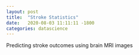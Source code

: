 ```yaml
---
layout: post
title:  "Stroke Statistics"
date:   2020-08-03 11:11:11 -1800
categories: datascience
---
```


Predicting stroke outcomes using brain MRI images
